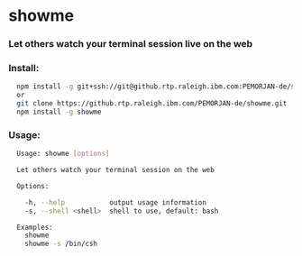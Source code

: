 # showme

### Let others watch your terminal session live on the web

### Install:
```sh
  npm install -g git+ssh://git@github.rtp.raleigh.ibm.com:PEMORJAN-de/showme.git
  or
  git clone https://github.rtp.raleigh.ibm.com/PEMORJAN-de/showme.git
  npm install -g showme
```

### Usage:
```sh
  Usage: showme [options]

  Let others watch your terminal session on the web

  Options:

    -h, --help           output usage information
    -s, --shell <shell>  shell to use, default: bash

  Examples:
    showme
    showme -s /bin/csh

```
